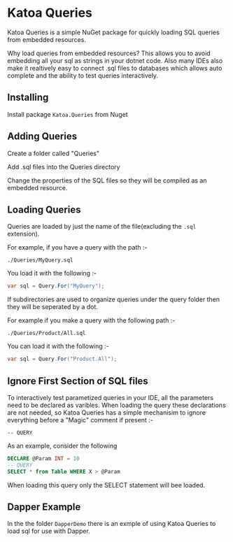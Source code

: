 # Katoa Queries

Katoa Queries is a simple NuGet package for quickly loading SQL queries from embedded resources.

Why load queries from embedded resources? This allows you to avoid embedding all your sql as strings in your dotnet code.  Also many IDEs also make it realtively easy to connect .sql files to databases which allows auto complete and the ability to test queries interactively.  

## Installing

Install package ```Katoa.Queries``` from Nuget


## Adding Queries

Create a folder called "Queries" 

Add .sql files into the Queries directory

Change the properties of the SQL files so they will be compiled as an embedded resource.

## Loading Queries

Queries are loaded by just the name of the file(excluding the ```.sql``` extension).

For example, if you have a query with the path :-

```./Queries/MyQuery.sql```

You load it with the following :-

```C#
var sql = Query.For("MyQuery");
```

If subdirectories are used to organize queries under the query folder then they will be seperated by a dot.

For example if you make a query with the following path :-

```./Queries/Product/All.sql```

You can load it with the following :-
```C#
var sql = Query.For("Product.All");
```

## Ignore First Section of SQL files

To interactively test parametized queries in your IDE, all the parameters need to be declared as varibles.  When loading the query these declarations are not needed, so Katoa Queries has a simple mechanisim to ignore everything before a "Magic" comment if present :-

```-- QUERY```

As an example, consider the following

```sql
DECLARE @Param INT = 10
-- QUERY
SELECT * from Table WHERE X > @Param
```

When loading this query only the SELECT statement will bee loaded.  

## Dapper Example

In the the folder ```DapperDemo``` there is an exmple of using Katoa Queries to load sql for use with Dapper.
